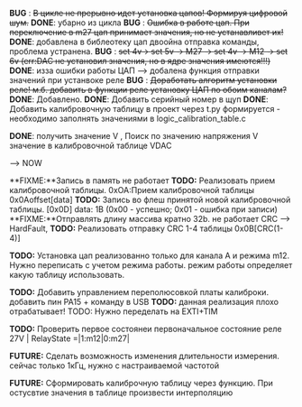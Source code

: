 **BUG**	: ~~В цикле не прерывно идет установка цапов! Формируя цифровой шум.~~ **DONE**: убарно из цикла
**BUG**	: ~~Ошибка в работе цап. При переключение в m27 цап принимает значения, но не устанавливет их!~~ **DONE**: добавлена в библеотеку цап двоойна отправка команды, проблема устранена.
**BUG** : ~~set 4v-> set 5v -> M27 -> set 4v -> M12 -> set 6v (err:DAC не установил значения, но в ядре значения имеются!!!)~~ **DONE**: изза ошибки работы ЦАП --> добалена функция отправки значений при устанвоке реле
**BUG** : ~~Доработать алгоритм установки реле! м.б. добавить в функции реле установку ЦАП по обоим каналам?~~ **DONE**: Добавлено.
**DONE**: Добавить серийный номер в щуп
**DONE**: Добавить калибровочную таблицу в проект через t.py формируется - необходимо заполнять значениями в logic_calibration_table.с

**DONE**: получить значение V , Поиск по значению напряжения V значение в калибровочной таблице VDAC

--> NOW

**FIXME:**Запись в память не работает
**TODO:** Реализовать прием калибровочной таблицы. 0xOA:Прием калибровочной таблицы 0x0Aoffset[data]
**TODO:** Запись во флеш принятой новой калибровочной таблицы. [0x0D] data: 1B (0x00 - успешно; 0x01 - ошибка при записи)
**FIXME:**Отправлять длину массива кратно 32b. не работает CRC --> HardFault, 
**TODO:** Реализовать отправку CRC 1-4 таблицы 0x0B[CRC(1-4)]

**TODO:** Установка цап реализованно только для канала A и режима m12. Нужно переписать с учетом режима работы. режим работы определяет какую таблицу использовать.	 

**TODO:** Добавить управлением переполюсовкой платы калиброки. добавить пин PA15 + команду в USB
**TODO:** данная реализация плохо отрабатывает! TODO: Нужно переделать на EXTI+TIM

**TODO:** Проверить первое состоянеи первоначальное состояние реле 27V | RelayState =|1:m12|0:m27|

**FUTURE:** Сделать возможность изменения длительности измерения. сейчас только 1кГц, нужно с настраиваемой частотой

**FUTURE:** Сформировать калиброчную таблицу через функцию. При остусвтие значения в таблице произвести интерполяцию